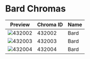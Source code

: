 # Bard Chromas



| Preview | Chroma ID | Name |
|---------|-----------|------|
| ![432002](https://raw.communitydragon.org/latest/plugins/rcp-be-lol-game-data/global/default/v1/champion-chroma-images/432/432002.png) | 432002 | Bard |
| ![432003](https://raw.communitydragon.org/latest/plugins/rcp-be-lol-game-data/global/default/v1/champion-chroma-images/432/432003.png) | 432003 | Bard |
| ![432004](https://raw.communitydragon.org/latest/plugins/rcp-be-lol-game-data/global/default/v1/champion-chroma-images/432/432004.png) | 432004 | Bard |